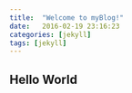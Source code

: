 ```yaml
---
title:  "Welcome to myBlog!"
date:   2016-02-19 23:16:23
categories: [jekyll]
tags: [jekyll]
---
```


## Hello World 
